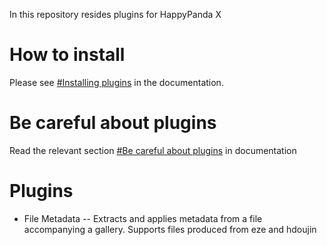 
In this repository resides plugins for HappyPanda X

# How to install

Please see [#Installing plugins](https://happypandax.github.io/usage.html#installing-plugins) in the documentation.

# Be careful about plugins

Read the relevant section [#Be careful about plugins](https://happypandax.github.io/usage.html#be-careful-about-plugins) in documentation

# Plugins

- File Metadata -- Extracts and applies metadata from a file accompanying a gallery. Supports files produced from eze and hdoujin

